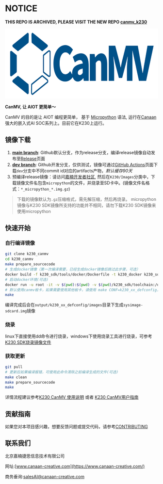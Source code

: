 # NOTICE

**THIS REPO IS ARCHIVED, PLEASE VISIT THE NEW REPO [canmv_k230](https://github.com/kendryte/canmv_k230)**

<img height=230 src="images/CanMV_logo_800x260.png">

**CanMV, 让 AIOT 更简单～**

CanMV 的目的是让 AIOT 编程更简单， 基于 [Micropython](http://www.micropython.org) 语法, 运行在[Canaan](https://www.canaan-creative.com/)强大的嵌入式AI SOC系列上。目前它在K230上运行。

## 镜像下载

1. **[main branch](https://github.com/kendryte/k230_canmv/tree/main)**: Github默认分支，作为release分支，编译release镜像自动发布至[Release](https://github.com/kendryte/k230_canmv/releases)页面
2. **[dev branch](https://github.com/kendryte/k230_canmv/tree/dev)**: Github开发分支，仅供测试，镜像可通过[GitHub Actions](https://github.com/kendryte/k230_canmv/actions)页面下载`dev`分支中不同commit id对应的artifacts产物，*默认缓存90天*
3. 预编译release镜像：请访问[嘉楠开发者社区](https://developer.canaan-creative.com/resource), 然后在`K230/Images`分类中，下载镜像文件名包含`micropython`的文件，并烧录至SD卡中。(镜像文件名格式：`*_micropython_*.img.gz`)

> 下载的镜像默认为`.gz`压缩格式，需先解压缩，然后再烧录。
> micropython镜像与K230 SDK镜像所支持的功能并不相同，请勿下载K230 SDK镜像来使用micropython

## 快速开始

### 自行编译镜像

```sh
git clone k230_canmv
cd k230_canmv
make prepare_sourcecode
# 生成docker镜像（第一次编译需要，已经生成docker镜像后跳过此步骤，可选）
docker build -f k230_sdk/tools/docker/Dockerfile -t k230_docker k230_sdk/tools/docker
# 启动docker环境(可选)
docker run -u root -it -v $(pwd):$(pwd) -v $(pwd)/k230_sdk/toolchain:/opt/toolchain -w $(pwd) k230_docker /bin/bash
# 默认使用canmv板卡，如果需要使用其他板卡，请使用 make CONF=k230_xx_defconfig，支持的板卡在configs目录下
make
```

编译完成后会在`output/k230_xx_defconfig/images`目录下生成`sysimage-sdcard.img`镜像

### 烧录

linux下直接使用dd命令进行烧录，windows下使用烧录工具进行烧录，可参考[K230 SDK烧录镜像文件](https://github.com/kendryte/k230_sdk?tab=readme-ov-file#%E7%83%A7%E5%BD%95%E9%95%9C%E5%83%8F%E6%96%87%E4%BB%B6)

### 获取更新

```sh
git pull
# 更新后如果编译报错，可使用此命令清除之前编译生成的文件(可选)
make clean
make prepare_sourcecode
make
```

详情流程建议参考[K230 CanMV 使用说明](https://github.com/kendryte/k230_canmv_docs/blob/main/zh/userguide/K230_CanMV%E4%BD%BF%E7%94%A8%E8%AF%B4%E6%98%8E.md) 或者 [K230 CanMV用户指南](https://developer.canaan-creative.com/k230_canmv/dev/zh/userguide/userguide.html)

## 贡献指南

如果您对本项目感兴趣，想要反馈问题或提交代码，请参考[CONTRIBUTING](.github/CONTRIBUTING.md)

## 联系我们

北京嘉楠捷思信息技术有限公司

网址:[www.canaan-creative.com](https://www.canaan-creative.com/)

商务垂询:[salesAI@canaan-creative.com](salesAI@canaan-creative.com)
